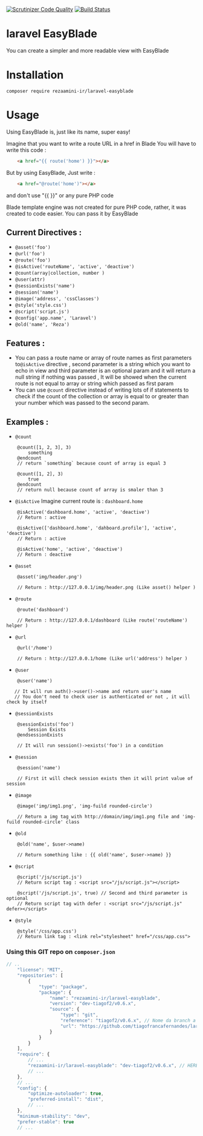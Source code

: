 [![Scrutinizer Code Quality](https://scrutinizer-ci.com/g/rezaamini-ir/laravel-easyblade/badges/quality-score.png?b=master)](https://scrutinizer-ci.com/g/rezaamini-ir/laravel-easyblade/?branch=master)
[![Build Status](https://scrutinizer-ci.com/g/rezaamini-ir/laravel-easyblade/badges/build.png?b=master)](https://scrutinizer-ci.com/g/rezaamini-ir/laravel-easyblade/build-status/master)

# laravel EasyBlade

You can create a simpler and more readable view with EasyBlade

# Installation

```
composer require rezaamini-ir/laravel-easyblade
```

# Usage

Using EasyBlade is, just like its name, super easy!

Imagine that you want to write a route URL in a href in Blade
You will have to write this code : 
```html
    <a href="{{ route('home') }}"></a>
```
But by using EasyBlade,
Just write :
```html
    <a href="@route('home')"></a>
```
and don't use "{{ }}" or any pure PHP code


Blade template engine was not created for pure PHP code, rather, it was created to code easier. You can pass it by EasyBlade

## Current Directives :

- `@asset('foo')`
- `@url('foo')`
- `@route('foo')`
- `@isActive('routeName', 'active', 'deactive')`
- `@count(array|collection, number )`
- `@user(attr)`
- `@sessionExists('name')`
- `@session('name')`
- `@image('address', 'cssClasses')`
- `@style('style.css')`
- `@script('script.js')`
- `@config('app.name', 'Laravel')`
- `@old('name', 'Reza')`

## Features :
 - You can pass a route name or array of route names as first parameters to```@isActive``` directive , second parameter is a string which you want to echo in view and third parameter is an optional param and it will return a null string if nothing was passed , It will be showed when the current route is not equal to array or string which passed as first param
 - You can use `@count` directive instead of writing lots of if statements to check if the count of the collection or array is equal to or greater than your number which was passed to the second param.
 
## Examples : 
- `@count`
```blade
    @count([1, 2, 3], 3)
        something
    @endcount
    // return `something` because count of array is equal 3
```

```blade
    @count([1, 2], 3)
        true
    @endcount
    // return null because count of array is smaler than 3
```

- `@isActive` Imagine current route is : `dashboard.home`
```blade
    @isActive('dashboard.home', 'active', 'deactive')
    // Return : active
```
```blade
    @isActive(['dashboard.home', 'dahboard.profile'], 'active', 'deactive')
    // Return : active
```
```blade
    @isActive('home', 'active', 'deactive')
    // Return : deactive
```

- `@asset` 
```blade
    @asset('img/header.png')
    
    // Return : http://127.0.0.1/img/header.png (Like asset() helper )
```
- `@route` 
```blade
    @route('dashboard')
    
    // Return : http://127.0.0.1/dashboard (Like route('routeName') helper )
```

- `@url` 
```blade
    @url('/home')
    
    // Return : http://127.0.0.1/home (Like url('address') helper )
```

- `@user` 
```blade
    @user('name')
    
   // It will run auth()->user()->name and return user's name
   // You don't need to check user is authenticated or not , it will check by itself

```
- `@sessionExists`

```blade
    @sessionExists('foo')
        Session Exists
    @endsessionExists
    
    // It will run session()->exists('foo') in a condition
```

- `@session`

```blade
    @session('name')
    
    // First it will check session exists then it will print value of session 
```

- `@image`

```blade
    @image('img/img1.png', 'img-fuild rounded-circle')
    
    // Return a img tag with http://domain/img/img1.png file and 'img-fuild rounded-circle' class
```

- `@old`
```blade
    @old('name', $user->name)
    
    // Return something like : {{ old('name', $user->name) }}
```

- `@script`
```blade
    @script('/js/script.js')
    // Return script tag : <script src="/js/script.js"></script>
      
    @script('/js/script.js', true) // Second and third parameter is optional
    // Return script tag with defer : <script src="/js/script.js" defer></script>  
```

- `@style`
```blade
    @style('/css/app.css')
    // Return link tag : <link rel="stylesheet" href="/css/app.css">
```


### Using this GIT repo on `composer.json`

```js
// ..
    "license": "MIT",
    "repositories": [
        {
            "type": "package",
            "package": {
                "name": "rezaamini-ir/laravel-easyblade",
                "version": "dev-tiagof2/v0.6.x",
                "source": {
                    "type": "git",
                    "reference": "tiagof2/v0.6.x", // Nome da branch a usar
                    "url": "https://github.com/tiagofrancafernandes/laravel-easyblade"
                }
            }
        }
    ],
    "require": {
        // ...
        "rezaamini-ir/laravel-easyblade": "dev-tiagof2/v0.6.x", // HERE
        // ...
    },
    // ...
    "config": {
        "optimize-autoloader": true,
        "preferred-install": "dist",
        // ...
    },
    "minimum-stability": "dev",
    "prefer-stable": true
    // ...
```
